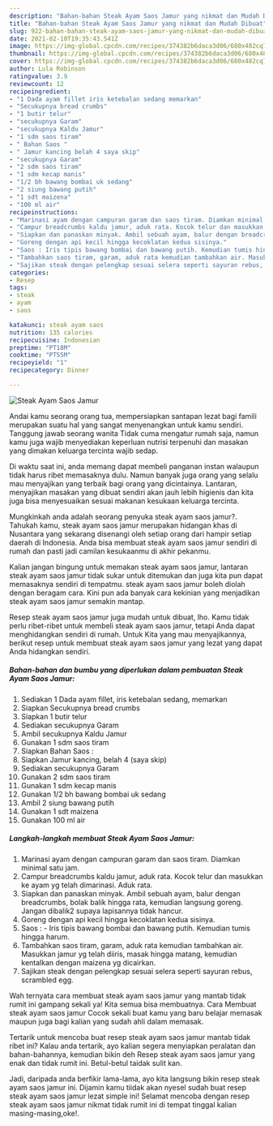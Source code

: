 ```yaml
---
description: "Bahan-bahan Steak Ayam Saos Jamur yang nikmat dan Mudah Dibuat"
title: "Bahan-bahan Steak Ayam Saos Jamur yang nikmat dan Mudah Dibuat"
slug: 922-bahan-bahan-steak-ayam-saos-jamur-yang-nikmat-dan-mudah-dibuat
date: 2021-02-10T19:35:43.541Z
image: https://img-global.cpcdn.com/recipes/374382b6daca3d06/680x482cq70/steak-ayam-saos-jamur-foto-resep-utama.jpg
thumbnail: https://img-global.cpcdn.com/recipes/374382b6daca3d06/680x482cq70/steak-ayam-saos-jamur-foto-resep-utama.jpg
cover: https://img-global.cpcdn.com/recipes/374382b6daca3d06/680x482cq70/steak-ayam-saos-jamur-foto-resep-utama.jpg
author: Lula Robinson
ratingvalue: 3.9
reviewcount: 12
recipeingredient:
- "1 Dada ayam fillet iris ketebalan sedang memarkan"
- "Secukupnya bread crumbs"
- "1 butir telur"
- "secukupnya Garam"
- "secukupnya Kaldu Jamur"
- "1 sdm saos tiram"
- " Bahan Saos "
- " Jamur kancing belah 4 saya skip"
- "secukupnya Garam"
- "2 sdm saos tiram"
- "1 sdm kecap manis"
- "1/2 bh bawang bombai uk sedang"
- "2 siung bawang putih"
- "1 sdt maizena"
- "100 ml air"
recipeinstructions:
- "Marinasi ayam dengan campuran garam dan saos tiram. Diamkan minimal satu jam."
- "Campur breadcrumbs kaldu jamur, aduk rata. Kocok telur dan masukkan ke ayam yg telah dimarinasi. Aduk rata."
- "Siapkan dan panaskan minyak. Ambil sebuah ayam, balur dengan breadcrumbs, bolak balik hingga rata, kemudian langsung goreng. Jangan dibalik2 supaya lapisannya tidak hancur."
- "Goreng dengan api kecil hingga kecoklatan kedua sisinya."
- "Saos : Iris tipis bawang bombai dan bawang putih. Kemudian tumis hingga harum."
- "Tambahkan saos tiram, garam, aduk rata kemudian tambahkan air. Masukkan jamur yg telah diiris, masak hingga matang, kemudian kentalkan dengan maizena yg dicairkan."
- "Sajikan steak dengan pelengkap sesuai selera seperti sayuran rebus, scrambled egg."
categories:
- Resep
tags:
- steak
- ayam
- saos

katakunci: steak ayam saos 
nutrition: 135 calories
recipecuisine: Indonesian
preptime: "PT18M"
cooktime: "PT55M"
recipeyield: "1"
recipecategory: Dinner

---
```



![Steak Ayam Saos Jamur](https://img-global.cpcdn.com/recipes/374382b6daca3d06/680x482cq70/steak-ayam-saos-jamur-foto-resep-utama.jpg)

Andai kamu seorang orang tua, mempersiapkan santapan lezat bagi famili merupakan suatu hal yang sangat menyenangkan untuk kamu sendiri. Tanggung jawab seorang  wanita Tidak cuma mengatur rumah saja, namun kamu juga wajib menyediakan keperluan nutrisi terpenuhi dan masakan yang dimakan keluarga tercinta wajib sedap.

Di waktu  saat ini, anda memang dapat membeli panganan instan walaupun tidak harus ribet memasaknya dulu. Namun banyak juga orang yang selalu mau menyajikan yang terbaik bagi orang yang dicintainya. Lantaran, menyajikan masakan yang dibuat sendiri akan jauh lebih higienis dan kita juga bisa menyesuaikan sesuai makanan kesukaan keluarga tercinta. 



Mungkinkah anda adalah seorang penyuka steak ayam saos jamur?. Tahukah kamu, steak ayam saos jamur merupakan hidangan khas di Nusantara yang sekarang disenangi oleh setiap orang dari hampir setiap daerah di Indonesia. Anda bisa membuat steak ayam saos jamur sendiri di rumah dan pasti jadi camilan kesukaanmu di akhir pekanmu.

Kalian jangan bingung untuk memakan steak ayam saos jamur, lantaran steak ayam saos jamur tidak sukar untuk ditemukan dan juga kita pun dapat memasaknya sendiri di tempatmu. steak ayam saos jamur boleh diolah dengan beragam cara. Kini pun ada banyak cara kekinian yang menjadikan steak ayam saos jamur semakin mantap.

Resep steak ayam saos jamur juga mudah untuk dibuat, lho. Kamu tidak perlu ribet-ribet untuk membeli steak ayam saos jamur, tetapi Anda dapat menghidangkan sendiri di rumah. Untuk Kita yang mau menyajikannya, berikut resep untuk membuat steak ayam saos jamur yang lezat yang dapat Anda hidangkan sendiri.

<!--inarticleads1-->

##### Bahan-bahan dan bumbu yang diperlukan dalam pembuatan Steak Ayam Saos Jamur:

1. Sediakan 1 Dada ayam fillet, iris ketebalan sedang, memarkan
1. Siapkan Secukupnya bread crumbs
1. Siapkan 1 butir telur
1. Sediakan secukupnya Garam
1. Ambil secukupnya Kaldu Jamur
1. Gunakan 1 sdm saos tiram
1. Siapkan  Bahan Saos :
1. Siapkan  Jamur kancing, belah 4 (saya skip)
1. Sediakan secukupnya Garam
1. Gunakan 2 sdm saos tiram
1. Gunakan 1 sdm kecap manis
1. Gunakan 1/2 bh bawang bombai uk sedang
1. Ambil 2 siung bawang putih
1. Gunakan 1 sdt maizena
1. Gunakan 100 ml air




<!--inarticleads2-->

##### Langkah-langkah membuat Steak Ayam Saos Jamur:

1. Marinasi ayam dengan campuran garam dan saos tiram. Diamkan minimal satu jam.
1. Campur breadcrumbs kaldu jamur, aduk rata. Kocok telur dan masukkan ke ayam yg telah dimarinasi. Aduk rata.
1. Siapkan dan panaskan minyak. Ambil sebuah ayam, balur dengan breadcrumbs, bolak balik hingga rata, kemudian langsung goreng. Jangan dibalik2 supaya lapisannya tidak hancur.
1. Goreng dengan api kecil hingga kecoklatan kedua sisinya.
1. Saos : - Iris tipis bawang bombai dan bawang putih. Kemudian tumis hingga harum.
1. Tambahkan saos tiram, garam, aduk rata kemudian tambahkan air. Masukkan jamur yg telah diiris, masak hingga matang, kemudian kentalkan dengan maizena yg dicairkan.
1. Sajikan steak dengan pelengkap sesuai selera seperti sayuran rebus, scrambled egg.




Wah ternyata cara membuat steak ayam saos jamur yang mantab tidak rumit ini gampang sekali ya! Kita semua bisa membuatnya. Cara Membuat steak ayam saos jamur Cocok sekali buat kamu yang baru belajar memasak maupun juga bagi kalian yang sudah ahli dalam memasak.

Tertarik untuk mencoba buat resep steak ayam saos jamur mantab tidak ribet ini? Kalau anda tertarik, ayo kalian segera menyiapkan peralatan dan bahan-bahannya, kemudian bikin deh Resep steak ayam saos jamur yang enak dan tidak rumit ini. Betul-betul taidak sulit kan. 

Jadi, daripada anda berfikir lama-lama, ayo kita langsung bikin resep steak ayam saos jamur ini. Dijamin kamu tiidak akan nyesel sudah buat resep steak ayam saos jamur lezat simple ini! Selamat mencoba dengan resep steak ayam saos jamur nikmat tidak rumit ini di tempat tinggal kalian masing-masing,oke!.

